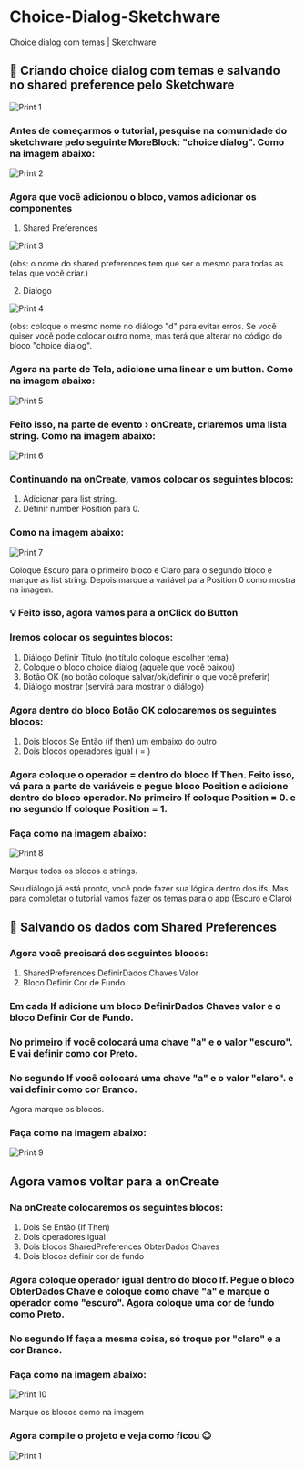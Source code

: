 # Choice-Dialog-Sketchware
Choice dialog com temas | Sketchware
## :cherries: Criando choice dialog com temas e salvando no shared preference pelo Sketchware
![Print 1](https://github.com/Gabriel-True/Choice-Dialog-Sketchware/blob/main/Screenshot_20201026-172716.png)

### Antes de começarmos o tutorial, pesquise na comunidade do sketchware pelo seguinte MoreBlock: "choice dialog". Como na imagem abaixo:
![Print 2](https://github.com/Gabriel-True/Choice-Dialog-Sketchware/blob/main/Screenshot_20201026-151025.png)

### Agora que você adicionou o bloco, vamos adicionar os componentes
1. Shared Preferences

![Print 3](https://github.com/Gabriel-True/Choice-Dialog-Sketchware/blob/main/Screenshot_20201026-151316.png)

(obs: o nome do shared preferences tem que ser o mesmo para todas as telas que você criar.)

2. Dialogo

![Print 4](https://github.com/Gabriel-True/Choice-Dialog-Sketchware/blob/main/Screenshot_20201026-151810.png)

(obs: coloque o mesmo nome no diálogo "d" para evitar erros. Se você quiser você pode colocar outro nome, mas terá que alterar no código do bloco "choice dialog".

### Agora na parte de Tela, adicione uma linear e um button. Como na imagem abaixo:

![Print 5](https://github.com/Gabriel-True/Choice-Dialog-Sketchware/blob/main/Screenshot_20201026-174232.png)

### Feito isso, na parte de evento › onCreate, criaremos uma lista string. Como na imagem abaixo:

![Print 6](https://github.com/Gabriel-True/Choice-Dialog-Sketchware/blob/main/Screenshot_20201026-171733.png)

### Continuando na onCreate, vamos colocar os seguintes blocos:

1. Adicionar para list string.
2. Definir number Position para 0.

### Como na imagem abaixo:

![Print 7](https://github.com/Gabriel-True/Choice-Dialog-Sketchware/blob/main/Screenshot_20201026-182015.png)

Coloque Escuro para o primeiro bloco e Claro para o segundo bloco e marque as list string. Depois marque a variável para Position 0 como mostra na imagem.

### :bulb: Feito isso, agora vamos para a onClick do Button

### Iremos colocar os seguintes blocos:

1. Diálogo Definir Título (no título coloque escolher tema)
2. Coloque o bloco choice dialog (aquele que você baixou)
3. Botão OK (no botão coloque salvar/ok/definir o que você preferir)
4. Diálogo mostrar (servirá para mostrar o diálogo)

### Agora dentro do bloco Botão OK colocaremos os seguintes blocos:

1. Dois blocos Se Então (if then) um embaixo do outro
2. Dois blocos operadores igual ( = )

### Agora coloque o operador = dentro do bloco If Then. Feito isso, vá para a parte de variáveis e pegue bloco Position e adicione dentro do bloco operador. No primeiro If coloque Position = 0. e no segundo If coloque Position = 1. 

### Faça como na imagem abaixo:

![Print 8](https://github.com/Gabriel-True/Choice-Dialog-Sketchware/blob/main/Screenshot_20201026-182118.png)

Marque todos os blocos e strings.

Seu diálogo já está pronto, você pode fazer sua lógica dentro dos ifs. Mas para completar o tutorial vamos fazer os temas para o app (Escuro e Claro)

## :floppy_disk: Salvando os dados com Shared Preferences

### Agora você precisará dos seguintes blocos:

1. SharedPreferences DefinirDados Chaves Valor
2. Bloco Definir Cor de Fundo

### Em cada If adicione um bloco DefinirDados Chaves valor e o bloco Definir Cor de Fundo.

### No primeiro if você colocará uma chave "a" e o valor "escuro". E vai definir como cor Preto.

### No segundo If você colocará uma chave "a" e o valor "claro". e vai definir como cor Branco.

Agora marque os blocos.

### Faça como na imagem abaixo:

![Print 9](https://github.com/Gabriel-True/Choice-Dialog-Sketchware/blob/main/Screenshot_20201026-223337.png)

## Agora vamos voltar para a onCreate

### Na onCreate colocaremos os seguintes blocos:

1. Dois Se Então (If Then) 
2. Dois operadores igual
3. Dois blocos SharedPreferences ObterDados Chaves
4. Dois blocos definir cor de fundo

### Agora coloque operador igual dentro do bloco If. Pegue o bloco ObterDados Chave e coloque como chave "a" e marque o operador como "escuro". Agora coloque uma cor de fundo como Preto.

### No segundo If faça a mesma coisa, só troque por "claro" e a cor Branco.

### Faça como na imagem abaixo:

![Print 10](https://github.com/Gabriel-True/Choice-Dialog-Sketchware/blob/main/Screenshot_20201026-172841.png)

Marque os blocos como na imagem

### Agora compile o projeto e veja como ficou :wink:

![Print 1](https://github.com/Gabriel-True/Choice-Dialog-Sketchware/blob/main/Screenshot_20201026-172716.png)
